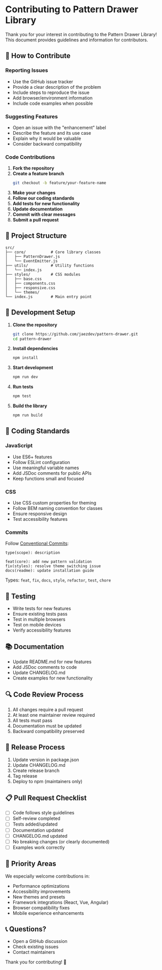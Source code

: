 # Contributing to Pattern Drawer Library

Thank you for your interest in contributing to the Pattern Drawer Library! This document provides guidelines and information for contributors.

## 🤝 How to Contribute

### Reporting Issues
- Use the GitHub issue tracker
- Provide a clear description of the problem
- Include steps to reproduce the issue
- Add browser/environment information
- Include code examples when possible

### Suggesting Features
- Open an issue with the "enhancement" label
- Describe the feature and its use case
- Explain why it would be valuable
- Consider backward compatibility

### Code Contributions

1. **Fork the repository**
2. **Create a feature branch**
   ```bash
   git checkout -b feature/your-feature-name
   ```
3. **Make your changes**
4. **Follow our coding standards**
5. **Add tests for new functionality**
6. **Update documentation**
7. **Commit with clear messages**
8. **Submit a pull request**

## 📁 Project Structure

```
src/
├── core/           # Core library classes
│   ├── PatternDrawer.js
│   └── EventEmitter.js
├── utils/          # Utility functions
│   └── index.js
├── styles/         # CSS modules
│   ├── base.css
│   ├── components.css
│   ├── responsive.css
│   └── themes/
└── index.js        # Main entry point
```

## 🔧 Development Setup

1. **Clone the repository**
   ```bash
   git clone https://github.com/jaezdev/pattern-drawer.git
   cd pattern-drawer
   ```

2. **Install dependencies**
   ```bash
   npm install
   ```

3. **Start development**
   ```bash
   npm run dev
   ```

4. **Run tests**
   ```bash
   npm test
   ```

5. **Build the library**
   ```bash
   npm run build
   ```

## 🎨 Coding Standards

### JavaScript
- Use ES6+ features
- Follow ESLint configuration
- Use meaningful variable names
- Add JSDoc comments for public APIs
- Keep functions small and focused

### CSS
- Use CSS custom properties for theming
- Follow BEM naming convention for classes
- Ensure responsive design
- Test accessibility features

### Commits
Follow [Conventional Commits](https://www.conventionalcommits.org/):
```
type(scope): description

feat(core): add new pattern validation
fix(styles): resolve theme switching issue
docs(readme): update installation guide
```

Types: `feat`, `fix`, `docs`, `style`, `refactor`, `test`, `chore`

## 🧪 Testing

- Write tests for new features
- Ensure existing tests pass
- Test in multiple browsers
- Test on mobile devices
- Verify accessibility features

## 📚 Documentation

- Update README.md for new features
- Add JSDoc comments to code
- Update CHANGELOG.md
- Create examples for new functionality

## 🔍 Code Review Process

1. All changes require a pull request
2. At least one maintainer review required
3. All tests must pass
4. Documentation must be updated
5. Backward compatibility preserved

## 🚀 Release Process

1. Update version in package.json
2. Update CHANGELOG.md
3. Create release branch
4. Tag release
5. Deploy to npm (maintainers only)

## 📋 Pull Request Checklist

- [ ] Code follows style guidelines
- [ ] Self-review completed
- [ ] Tests added/updated
- [ ] Documentation updated
- [ ] CHANGELOG.md updated
- [ ] No breaking changes (or clearly documented)
- [ ] Examples work correctly

## 🎯 Priority Areas

We especially welcome contributions in:
- Performance optimizations
- Accessibility improvements
- New themes and presets
- Framework integrations (React, Vue, Angular)
- Browser compatibility fixes
- Mobile experience enhancements

## 📞 Questions?

- Open a GitHub discussion
- Check existing issues
- Contact maintainers

Thank you for contributing! 🙏